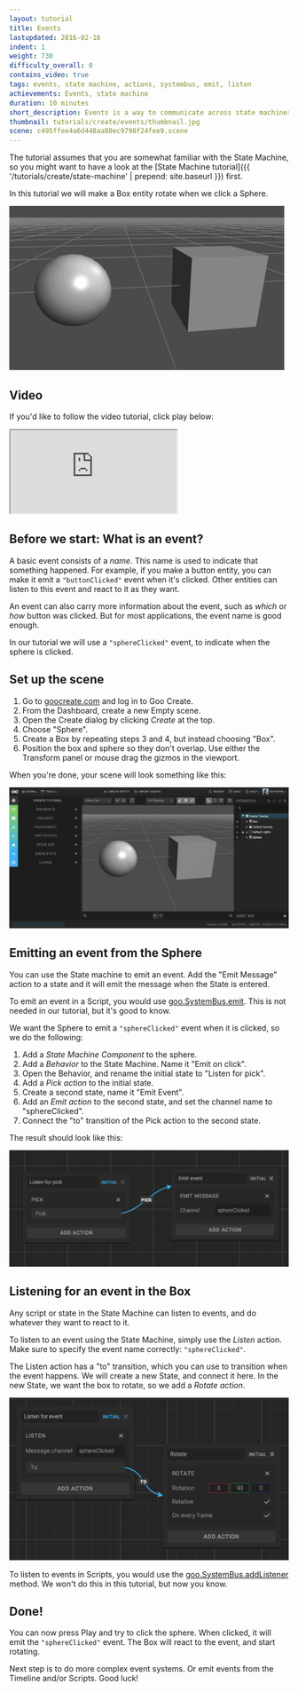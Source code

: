 ```yaml
---
layout: tutorial
title: Events
lastupdated: 2016-02-16
indent: 1
weight: 730
difficulty_overall: 0
contains_video: true
tags: events, state machine, actions, systembus, emit, listen
achievements: Events, state machine
duration: 10 minutes
short_description: Events is a way to communicate across state machines, timelines and scripts. It's useful when building interactive apps. This tutorial will walk you through how to use events.
thumbnail: tutorials/create/events/thumbnail.jpg
scene: c495ffee4a6d448aa80ec9798f24fee9.scene
---
```



The tutorial assumes that you are somewhat familiar with the State Machine, so you might want to have a look at the [State Machine tutorial]({{ '/tutorials/create/state-machine' | prepend: site.baseurl }}) first.

In this tutorial we will make a Box entity rotate when we click a Sphere.

![](events.gif)

## Video

If you'd like to follow the video tutorial, click play below:

<iframe src="https://www.youtube.com/embed/3g07yzQi8EA" allowfullscreen></iframe>

## Before we start: What is an event?

A basic event consists of a *name*. This name is used to indicate that something happened. For example, if you make a button entity, you can make it emit a ```"buttonClicked"``` event when it's clicked. Other entities can listen to this event and react to it as they want.

An event can also carry more information about the event, such as *which* or *how* button was clicked. But for most applications, the event name is good enough.

In our tutorial we will use a ```"sphereClicked"``` event, to indicate when the sphere is clicked.


## Set up the scene

1. Go to [goocreate.com](http://goocreate.com) and log in to Goo Create.
2. From the Dashboard, create a new Empty scene.
3. Open the Create dialog by clicking *Create* at the top.
4. Choose "Sphere".
5. Create a Box by repeating steps 3 and 4, but instead choosing "Box".
6. Position the box and sphere so they don't overlap. Use either the Transform panel or mouse drag the gizmos in the viewport.

When you're done, your scene will look something like this:

![](sphere-box.png)


## Emitting an event from the Sphere

You can use the State machine to emit an event. Add the "Emit Message" action to a state and it will emit the message when the State is entered.

To emit an event in a Script, you would use [goo.SystemBus.emit](http://code.gooengine.com/latest/docs/index.html?c=Bus). This is not needed in our tutorial, but it's good to know.

We want the Sphere to emit a ```"sphereClicked"``` event when it is clicked, so we do the following:

1. Add a *State Machine Component* to the sphere.
2. Add a *Behavior* to the State Machine. Name it "Emit on click".
3. Open the Behavior, and rename the initial state to "Listen for pick".
4. Add a *Pick action* to the initial state.
5. Create a second state, name it "Emit Event".
6. Add an *Emit action* to the second state, and set the channel name to "sphereClicked".
7. Connect the "to" transition of the Pick action to the second state.

The result should look like this:

![](sphere-behavior.png)


## Listening for an event in the Box

Any script or state in the State Machine can listen to events, and do whatever they want to react to it.

To listen to an event using the State Machine, simply use the *Listen* action. Make sure to specify the event name correctly: ```"sphereClicked"```.

The Listen action has a "to" transition, which you can use to transition when the event happens. We will create a new State, and connect it here. In the new State, we want the box to rotate, so we add a *Rotate action*.

![](box-behavior.png)

To listen to events in Scripts, you would use the [goo.SystemBus.addListener](http://code.gooengine.com/latest/docs/index.html?c=Bus) method. We won't do this in this tutorial, but now you know.

## Done!

You can now press Play and try to click the sphere. When clicked, it will emit the ```"sphereClicked"``` event. The Box will react to the event, and start rotating.

Next step is to do more complex event systems. Or emit events from the Timeline and/or Scripts. Good luck!
